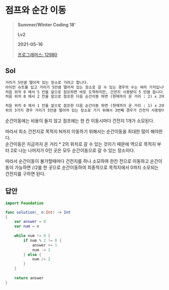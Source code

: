 # 점프와 순간 이동
> **Summer/Winter Coding 18'**
>
> **Lv2**
>
> **2021-05-16**
>
> [프로그래머스: 12980](https://programmers.co.kr/learn/courses/30/lessons/12980)


## Sol
```xml
거리가 5만큼 떨어져 있는 장소로 가려고 합니다.
아이언 슈트를 입고 거리가 5만큼 떨어져 있는 장소로 갈 수 있는 경우의 수는 여러 가지입니다.
처음 위치 0 에서 5 칸을 앞으로 점프하면 바로 도착하지만, 건전지 사용량이 5 만큼 듭니다.
처음 위치 0 에서 2 칸을 앞으로 점프한 다음 순간이동 하면 (현재까지 온 거리 : 2) x 2에 해당하는 위치로 이동할 수 있으므로 위치 4로 이동합니다. 이때 1 칸을 앞으로 점프하면 도착하므로 건전지 사용량이 3 만큼 듭니다.

처음 위치 0 에서 1 칸을 앞으로 점프한 다음 순간이동 하면 (현재까지 온 거리 : 1) x 2에 해당하는 위치로 이동할 수 있으므로 위치 2로 이동됩니다. 이때 다시 순간이동 하면 (현재까지 온 거리 : 2) x 2 만큼 이동할 수 있으므로 위치 4로 이동합니다. 이때 1 칸을 앞으로 점프하면 도착하므로 건전지 사용량이 2 만큼 듭니다.
위의 3가지 경우 거리가 5만큼 떨어져 있는 장소로 가기 위해서 3번째 경우가 건전지 사용량이 가장 적으므로 답은 2가 됩니다.
```
순간이동에는 비용이 들지 않고 점프에는 한 칸 이동시마다 건전지 1개가 소모된다.  


따라서 최소 건전지로 목적지 N까지 이동하기 위해서는 순간이동을 최대한 많이 해야한다.   
순간이동은 지금까지 온 거리 * 2의 위치로 갈 수 있는 것이기 때문에 역으로 목적지 부터 2로 나눈 나머지가 0인 곳은 모두 순간이동으로 갈 수 있는 장소이다.


따라서 순간이동이 불가할때마다 건전지를 하나 소모하여 한칸 전으로 이동하고 순간이동이 가능하면 //2를 한 곳으로 순간이동하여 최종적으로 목적지에서 0까지 소모되는 건전지를 구하면 된다.


## 답안
```swift
import Foundation

func solution(_ n:Int) -> Int 
{
    var answer = 0
    var num = n
    
    while num != 0 {
        if num % 2 != 0 {
            answer += 1
            num -= 1
        } else {
            num /= 2
        }
    }
    
    return answer
}
```